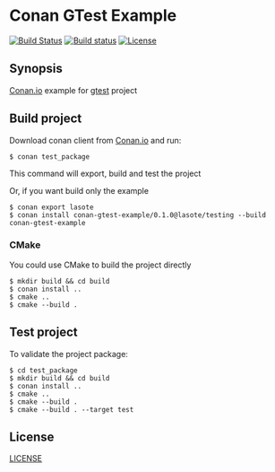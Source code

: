 # Conan GTest Example 

[![Build Status](https://travis-ci.org/lasote/conan-gtest-example.svg?branch=master)](https://travis-ci.org/lasote/conan-gtest-example) [![Build status](https://ci.appveyor.com/api/projects/status/kvx4nmlrt98727mo?svg=true)](https://ci.appveyor.com/project/lasote/conan-gtest-example) [![License](http://img.shields.io/:license-mit-blue.svg)](http://doge.mit-license.org)

## Synopsis

[Conan.io](https://conan.io) example for [gtest](https://github.com/google/googletest/) project

## Build project

Download conan client from [Conan.io](https://conan.io) and run:

    $ conan test_package

This command will export, build and test the project  

Or, if you want build only the example

    $ conan export lasote
    $ conan install conan-gtest-example/0.1.0@lasote/testing --build conan-gtest-example

### CMake

You could use CMake to build the project directly

    $ mkdir build && cd build
    $ conan install ..
    $ cmake ..
    $ cmake --build .

## Test project

To validate the project package:

    $ cd test_package
    $ mkdir build && cd build
    $ conan install ..
    $ cmake ..
    $ cmake --build .
    $ cmake --build . --target test

## License
[LICENSE](LICENSE)
